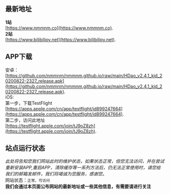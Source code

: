 ## 最新地址   
**1站**   
[https://www.nmmnm.co](https://www.nmmnm.co).  
**2站**   
[https://www.bilibilipy.net](https://www.bilibilipy.net).        
## APP下载   
安卓：[https://github.com/nmmnm/nmmnm.github.io/raw/main/HDao_v2.4.1_kid_20200822-2327_release.apk](https://github.com/nmmnm/nmmnm.github.io/raw/main/HDao_v2.4.1_kid_20200822-2327_release.apk).     
iOS:   
第一步，下载TestFlight   
[https://apps.apple.com/cn/app/testflight/id899247664](https://apps.apple.com/cn/app/testflight/id899247664).             
第二步，访问此地址   
[https://testflight.apple.com/join/tJ9oZ8zh](https://testflight.apple.com/join/tJ9oZ8zh).       
## 站点运行状态   
*此处将告知您我们网站此时的维护状态，如果状态正常，但您无法访问，并在尝试重新安装APP,重启APP，清除缓存等一系列方法后，仍无法正常使用时，请您给我们的邮箱发邮件，我们将竭诚为您服务，感谢您。*   
网站状态：`正常，可访问`   
**我们会通过本页面公布网站的最新地址或一些其他信息，有需要请进行关注**





